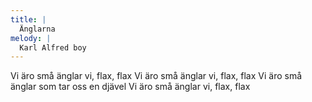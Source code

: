 ```yaml
---
title: |
  Änglarna
melody: |
  Karl Alfred boy
---
```

Vi äro små änglar vi, flax, flax
Vi äro små änglar vi, flax, flax
Vi äro små änglar som tar oss en djävel
Vi äro små änglar vi, flax, flax